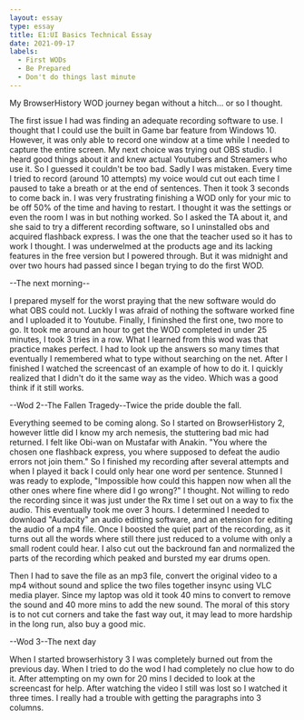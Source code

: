```yaml
---
layout: essay
type: essay
title: E1:UI Basics Technical Essay
date: 2021-09-17
labels:
  - First WODs
  - Be Prepared 
  - Don't do things last minute
---
```

My BrowserHistory WOD journey began without a hitch... or so I thought.

The first issue I had was finding an adequate recording software to use. I thought that I could use the built in Game bar feature from Windows 10. However, it was only able to record one window at a time while I needed to capture the entire screen. My next choice was trying out OBS studio. I heard good things about it and knew actual Youtubers and Streamers who use it. So I guessed it couldn't be too bad. Sadly I was mistaken. Every time I tried to record (around 10 attempts) my voice would cut out each time I paused to take a breath or at the end of sentences. Then it took 3 seconds to come back in. I was very frustrating finishing a WOD only for your mic to be off 50% of the time and having to restart. I thought it was the settings or even the room I was in but nothing worked. So I asked the TA about it, and she said to try a different recording software, so I uninstalled obs and acquired flashback express. I was the one that the teacher used so it has to work I thought. I was underwelmed at the products age and its lacking features in the free version but I powered through. But it was midnight and over two hours had passed since I began trying to do the first WOD.

--The next morning--
  
I prepared myself for the worst praying that the new software would do what OBS could not. Luckly I was afraid of nothing the software worked fine and I uploaded it to Youtube. Finally, I fininshed the first one, two more to go. It took me around an hour to get the WOD completed in under 25 minutes, I took 3 tries in a row. What I learned from this wod was that practice makes perfect. I had to look up the answers so many times that eventually I remembered what to type without searching on the net. After I finished I watched the screencast of an example of how to do it. I quickly realized that I didn't do it the same way as the video. Which was a good think if it still works.

--Wod 2--The Fallen Tragedy--Twice the pride double the fall.

Everything seemed to be coming along. So I started on BrowserHistory 2, however little did I know my arch nemesis, the stuttering bad mic had returned. I felt like Obi-wan on Mustafar with Anakin. "You where the chosen one flashback express, you where supposed to defeat the audio errors not join them." So I finished my recording after several attempts and when I played it back I could only hear one word per sentence. Stunned I was ready to explode, "Impossible how could this happen now when all the other ones where fine where did I go wrong?" I thought. Not willing to redo the recording since it was just under the Rx time I set out on a way to fix the audio. This eventually took me over 3 hours. I determined I needed to download "Audacity" an audio editting software, and an etension for editing the audio of a mp4 file. Once I boosted the quiet part of the recording, as it turns out all the words where still there just reduced to a volume with only a small rodent could hear. I also cut out the backround fan and normalized the parts of the recording which peaked and bursted my ear drums open.

Then I had to save the file as an mp3 file, convert the original video to a mp4 without sound and splice the two files together insync using VLC media player. Since my laptop was old it took 40 mins to convert to remove the sound and 40 more mins to add the new sound. The moral of this story is to not cut corners and take the fast way out, it may lead to more hardship in the long run, also buy a good mic.

--Wod 3--The next day

When I started browserhistory 3 I was completely burned out from the previous day. When I tried to do the wod I had completely no clue how to do it. After attempting on my own for 20 mins I decided to look at the screencast for help. After watching the video I still was lost so I watched it three times. I really had a trouble with getting the paragraphs into 3 columns. 
